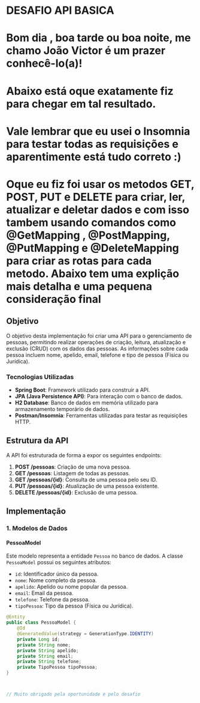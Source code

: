 # DESAFIO API BASICA

# Bom dia , boa tarde ou boa noite, me chamo João Victor é um prazer conhecê-lo(a)!

# Abaixo está oque exatamente fiz para chegar em tal resultado.
# Vale lembrar que eu usei o Insomnia para testar todas as requisições e aparentimente está tudo correto :)
# Oque eu fiz foi usar os metodos GET, POST, PUT e DELETE para criar, ler, atualizar e deletar dados e com isso tambem usando comandos como @GetMapping , @PostMapping, @PutMapping e @DeleteMapping para criar as rotas para cada metodo. Abaixo tem uma explição mais detalha e uma pequena consideração final  

## Objetivo
O objetivo desta implementação foi criar uma API para o gerenciamento de pessoas, permitindo realizar operações de criação, leitura, atualização e exclusão (CRUD) com os dados das pessoas. As informações sobre cada pessoa incluem nome, apelido, email, telefone e tipo de pessoa (Física ou Jurídica).

### Tecnologias Utilizadas
- **Spring Boot**: Framework utilizado para construir a API.
- **JPA (Java Persistence API)**: Para interação com o banco de dados.
- **H2 Database**: Banco de dados em memória utilizado para armazenamento temporário de dados.
- **Postman/Insomnia**: Ferramentas utilizadas para testar as requisições HTTP.

## Estrutura da API

A API foi estruturada de forma a expor os seguintes endpoints:

1. **POST /pessoas**: Criação de uma nova pessoa.
2. **GET /pessoas**: Listagem de todas as pessoas.
3. **GET /pessoas/{id}**: Consulta de uma pessoa pelo seu ID.
4. **PUT /pessoas/{id}**: Atualização de uma pessoa existente.
5. **DELETE /pessoas/{id}**: Exclusão de uma pessoa.

## Implementação

### 1. **Modelos de Dados**

#### **PessoaModel**
Este modelo representa a entidade `Pessoa` no banco de dados. A classe `PessoaModel` possui os seguintes atributos:
- `id`: Identificador único da pessoa.
- `nome`: Nome completo da pessoa.
- `apelido`: Apelido ou nome popular da pessoa.
- `email`: Email da pessoa.
- `telefone`: Telefone da pessoa.
- `tipoPessoa`: Tipo da pessoa (Física ou Jurídica).

```java
@Entity
public class PessoaModel {
    @Id
    @GeneratedValue(strategy = GenerationType.IDENTITY)
    private Long id;
    private String nome;
    private String apelido;
    private String email;
    private String telefone;
    private TipoPessoa tipoPessoa;
}



// Muito obrigado pela oportunidade e pelo desafio 